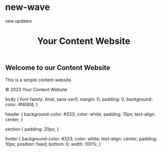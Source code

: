 # new-wave
new updates 
<!DOCTYPE html>
<html lang="en">
<head>
  <meta charset="UTF-8">
  <meta name="viewport" content="width=device-width, initial-scale=1.0">
  <link rel="stylesheet" href="style.css">
  <title>Your Content Website</title>
</head>
<body>

  <header>
    <h1>Your Content Website</h1>
  </header>

  <section>
    <h2>Welcome to our Content Website</h2>
    <p>This is a simple content website.</p>
  </section>

  <footer>
    &copy; 2023 Your Content Website
  </footer>

</body>
</html>



body {
  font-family: Arial, sans-serif;
  margin: 0;
  padding: 0;
  background-color: #f4f4f4;
}

header {
  background-color: #333;
  color: white;
  padding: 15px;
  text-align: center;
}

section {
  padding: 20px;
}

footer {
  background-color: #333;
  color: white;
  text-align: center;
  padding: 10px;
  position: fixed;
  bottom: 0;
  width: 100%;
}

